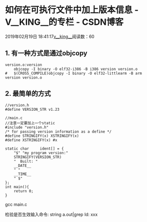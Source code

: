 # 如何在可执行文件中加上版本信息 - V__KING__的专栏 - CSDN博客





2019年02月19日 18:41:17[v__king__](https://me.csdn.net/V__KING__)阅读数：60








## 1. 有一种方式是通过objcopy

```
version.o:version
	objcopy -I binary -O elf32-i386 -B i386 version version.o
# 	$(CROSS_COMPILE)objcopy -I binary -O elf32-littlearm -B arm version version.o
```

## 2. 最简单的方式

```
//version.h
#define VERSION_STR v1.23

//main.c
//注意一定要加上一个static
#include "version.h"
/* for passing version information as a define */
#define STRINGIFY(x) XSTRINGIFY(x)
#define XSTRINGIFY(x) #x

static char     ident[] = {
    "$" "my program version:"
    STRINGIFY(VERSION_STR)
    "  Built: "
    __DATE__
    " "
    __TIME__
    " $"
};
int main(){
	return 0;
}
```

> 
gcc main.c

检验是否生效输入命令: string a.out|grep Id: xxx





